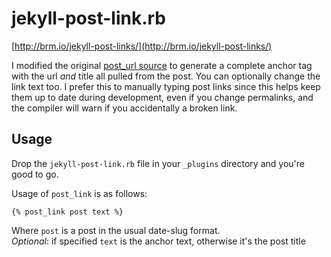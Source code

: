 # jekyll-post-link.rb #

[http://brm.io/jekyll-post-links/](http://brm.io/jekyll-post-links/)

I modified the original [post_url source](http://jekyllrb.com/docs/templates/#post_url) to generate a complete anchor tag with the url _and_ title all pulled from the post. You can optionally change the link text too. I prefer this to manually typing post links since this helps keep them up to date during development, even if you change permalinks, and the compiler will warn if you accidentally a broken link.

## Usage ##

Drop the `jekyll-post-link.rb` file in your `_plugins` directory and you're good to go.

Usage of `post_link` is as follows:

	{% post_link post text %}

Where `post` is a post in the usual date-slug format.
<br>_Optional_: if specified `text` is the anchor text, otherwise it's the post title